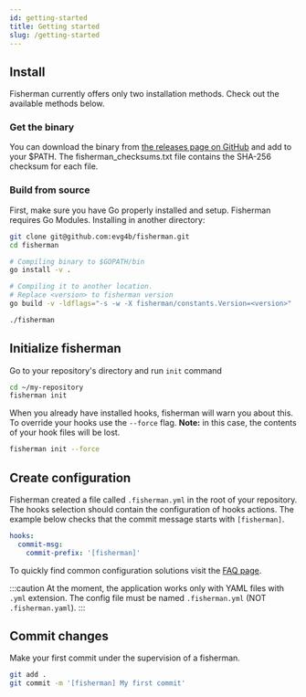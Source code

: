 ```yaml
---
id: getting-started
title: Getting started
slug: /getting-started
---
```

## Install

Fisherman currently offers only two installation methods. Check out the available methods below.

### Get the binary

You can download the binary from [the releases page on GitHub](https://github.com/evg4b/fisherman/releases)
and add to your $PATH. The fisherman_checksums.txt file contains the SHA-256 checksum for each file.

### Build from source

First, make sure you have Go properly installed and setup. Fisherman requires Go Modules.
Installing in another directory:

```bash
git clone git@github.com:evg4b/fisherman.git
cd fisherman

# Compiling binary to $GOPATH/bin
go install -v .

# Compiling it to another location.
# Replace <version> to fisherman version
go build -v -ldflags="-s -w -X fisherman/constants.Version=<version>"

./fisherman
```

## Initialize fisherman

Go to your repository's directory and run `init` command

```bash
cd ~/my-repository
fisherman init
```

When you already have installed hooks, fisherman will warn you about this.
To override your hooks use the `--force` flag. **Note:** in this case,
the contents of your hook files will be lost.

```bash
fisherman init --force
```

## Create configuration

Fisherman created a file called `.fisherman.yml` in the root of your repository.
The hooks selection should contain the configuration of hooks actions.
The example below checks that the commit message starts with `[fisherman]`.

```yaml
hooks:
  commit-msg:
    commit-prefix: '[fisherman]'
```

To quickly find common configuration solutions visit the [FAQ page](./faq.md).

:::caution
At the moment, the application works only with YAML files with `.yml` extension.
The config file must be named `.fisherman.yml` (NOT `.fisherman.yaml`).
:::

## Commit changes

Make your first commit under the supervision of a fisherman.

```bash
git add .
git commit -m '[fisherman] My first commit'
```
